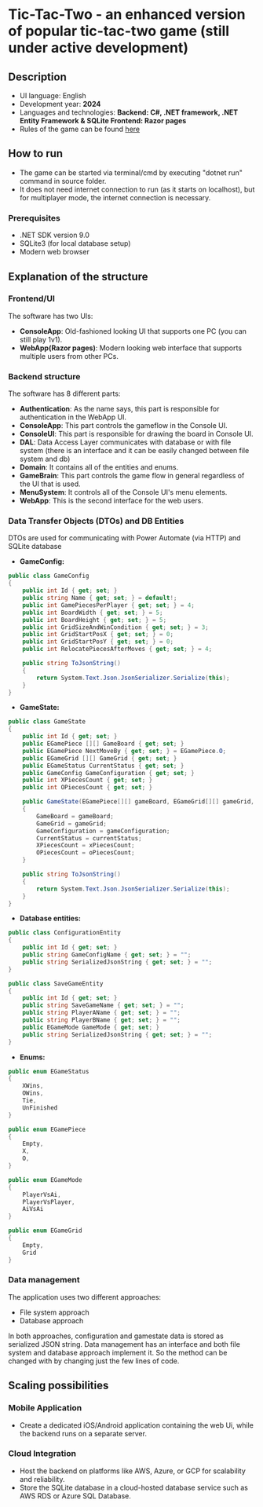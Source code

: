 # Tic-Tac-Two - an enhanced version of popular tic-tac-two game (still under active development)

## Description

* UI language: English
* Development year: **2024**
* Languages and technologies: **Backend: C#, .NET framework, .NET Entity Framework & SQLite  Frontend: Razor pages**
* Rules of the game can be found [here](https://gamescrafters.berkeley.edu/games.php?game=tictactwo)

## How to run

* The game can be started via terminal/cmd by executing "dotnet run" command in source folder.
* It does not need internet connection to run (as it starts on localhost), but for multiplayer mode, the internet connection is necessary.

### Prerequisites

* .NET SDK version 9.0
* SQLite3 (for local database setup)
* Modern web browser

## Explanation of the structure

### Frontend/UI
The software has two UIs:
*  **ConsoleApp**: Old-fashioned looking UI that supports one PC (you can still play 1v1).
*  **WebApp(Razor pages)**:  Modern looking web interface that supports multiple users from other PCs.

### Backend structure
The software has 8 different parts:  
* **Authentication**: As the name says, this part is responsible for authentication in the WebApp UI.
* **ConsoleApp**: This part controls the gameflow in the Console UI.
* **ConsoleUI**: This part is responsible for drawing the board in Console UI.
* **DAL**: Data Access Layer communicates with database or with file system (there is an interface and it can be easily changed between file system and db)
* **Domain**: It contains all of the entities and enums.
* **GameBrain**: This part controls the game flow in general regardless of the UI that is used.
* **MenuSystem**: It controls all of the Console UI's menu elements.
* **WebApp**: This is the second interface for the web users.

### Data Transfer Objects (DTOs) and DB Entities
DTOs are used for communicating with Power Automate (via HTTP) and SQLite database

* **GameConfig:**

```csharp
public class GameConfig
{
    public int Id { get; set; }
    public string Name { get; set; } = default!;
    public int GamePiecesPerPlayer { get; set; } = 4;
    public int BoardWidth { get; set; } = 5;
    public int BoardHeight { get; set; } = 5;
    public int GridSizeAndWinCondition { get; set; } = 3;
    public int GridStartPosX { get; set; } = 0;
    public int GridStartPosY { get; set; } = 0;
    public int RelocatePiecesAfterMoves { get; set; } = 4;

    public string ToJsonString()
    {
        return System.Text.Json.JsonSerializer.Serialize(this);
    }
}   
```
  
* **GameState:**

```csharp
public class GameState
{ 
    public int Id { get; set; }
    public EGamePiece [][] GameBoard { get; set; }
    public EGamePiece NextMoveBy { get; set; } = EGamePiece.O;
    public EGameGrid [][] GameGrid { get; set; }
    public EGameStatus CurrentStatus { get; set; }
    public GameConfig GameConfiguration { get; set; }
    public int XPiecesCount { get; set; }
    public int OPiecesCount { get; set; }

    public GameState(EGamePiece[][] gameBoard, EGameGrid[][] gameGrid, GameConfig gameConfiguration, EGameStatus currentStatus, int xPiecesCount, int oPiecesCount)
    {
        GameBoard = gameBoard;
        GameGrid = gameGrid;
        GameConfiguration = gameConfiguration;
        CurrentStatus = currentStatus;
        XPiecesCount = xPiecesCount;
        OPiecesCount = oPiecesCount;
    }

    public string ToJsonString()
    {
        return System.Text.Json.JsonSerializer.Serialize(this);
    }
}
```

* **Database entities:**

```csharp
public class ConfigurationEntity
{
    public int Id { get; set; }
    public string GameConfigName { get; set; } = "";
    public string SerializedJsonString { get; set; } = "";
}

public class SaveGameEntity
{
    public int Id { get; set; }
    public string SaveGameName { get; set; } = "";
    public string PlayerAName { get; set; } = "";
    public string PlayerBName { get; set; } = "";
    public EGameMode GameMode { get; set; }
    public string SerializedJsonString { get; set; } = "";
}
```

* **Enums:**

```csharp
public enum EGameStatus
{
    XWins,
    OWins,
    Tie,
    UnFinished
}
```

```csharp
public enum EGamePiece
{
    Empty,
    X,
    O,
}
```

```csharp
public enum EGameMode
{
    PlayerVsAi,
    PlayerVsPlayer,
    AiVsAi
}
```

```csharp
public enum EGameGrid
{
    Empty,
    Grid
}
```

### Data management
The application uses two different approaches:  
* File system approach
* Database approach

In both approaches, configuration and gamestate data is stored as serialized JSON string. Data management has an interface and both file system and database approach implement it. So the method can be changed with by changing just the few lines of code.

## Scaling possibilities

### Mobile Application
* Create a dedicated iOS/Android application containing the web Ui, while the backend runs on a separate server.

### Cloud Integration
* Host the backend on platforms like AWS, Azure, or GCP for scalability and reliability.
* Store the SQLite database in a cloud-hosted database service such as AWS RDS or Azure SQL Database.
